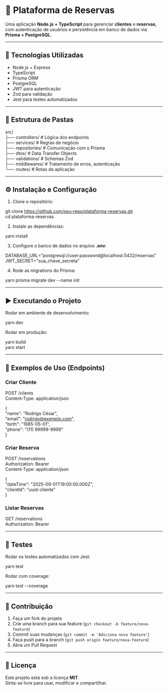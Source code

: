 # 📌 Plataforma de Reservas

Uma aplicação **Node.js + TypeScript** para gerenciar **clientes** e **reservas**, com autenticação de usuários e persistência em banco de dados via **Prisma + PostgreSQL**.

---

## 🚀 Tecnologias Utilizadas

- Node.js + Express
- TypeScript
- Prisma ORM
- PostgreSQL
- JWT para autenticação
- Zod para validação
- Jest para testes automatizados

---

## 📂 Estrutura de Pastas

src/  
├── controllers/ # Lógica dos endpoints  
├── services/ # Regras de negócio  
├── repositories/ # Comunicação com o Prisma  
├── dtos/ # Data Transfer Objects  
├── validations/ # Schemas Zod  
├── middlewares/ # Tratamento de erros, autenticação  
└── routes/ # Rotas da aplicação

---

## ⚙️ Instalação e Configuração

1. Clone o repositório:

git clone https://github.com/seu-repo/plataforma-reservas.git  
cd plataforma-reservas

2. Instale as dependências:

yarn install

3. Configure o banco de dados no arquivo **.env**:

DATABASE_URL="postgresql://user:password@localhost:5432/reservas"  
JWT_SECRET="sua_chave_secreta"

4. Rode as migrations do Prisma:

yarn prisma migrate dev --name init

---

## ▶️ Executando o Projeto

Rodar em ambiente de desenvolvimento:

yarn dev

Rodar em produção:

yarn build  
yarn start

---

## 📡 Exemplos de Uso (Endpoints)

### Criar Cliente

POST /clients  
Content-Type: application/json

{  
 "name": "Rodrigo César",  
 "email": "rodrigo@exemplo.com",  
 "birth": "1985-05-01",  
 "phone": "(11) 99999-9999"  
}

### Criar Reserva

POST /reservations  
Authorization: Bearer <token>  
Content-Type: application/json

{  
 "dateTime": "2025-09-01T19:00:00.000Z",  
 "clientId": "uuid-cliente"  
}

### Listar Reservas

GET /reservations  
Authorization: Bearer <token>

---

## 🧪 Testes

Rodar os testes automatizados com Jest:

yarn test

Rodar com coverage:

yarn test --coverage

---

## 🤝 Contribuição

1. Faça um fork do projeto
2. Crie uma branch para sua feature (`git checkout -b feature/nova-feature`)
3. Commit suas mudanças (`git commit -m 'Adiciona nova feature'`)
4. Faça push para a branch (`git push origin feature/nova-feature`)
5. Abra um Pull Request

---

## 📄 Licença

Este projeto está sob a licença **MIT**.  
Sinta-se livre para usar, modificar e compartilhar.
